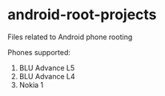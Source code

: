 # android-root-projects
Files related to Android phone rooting

Phones supported:
1. BLU Advance L5
2. BLU Advance L4
3. Nokia 1
